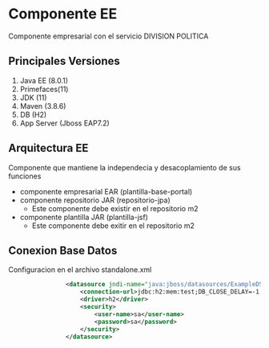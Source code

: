 # Componente EE
Componente empresarial con el servicio DIVISION POLITICA

## Principales Versiones

1. Java EE (8.0.1)
2. Primefaces(11)
3. JDK (11)
4. Maven (3.8.6)
5. DB (H2)
6. App Server (Jboss EAP7.2)

## Arquitectura EE 

Componente que mantiene la independecia y desacoplamiento de sus funciones

- componente empresarial EAR (plantilla-base-portal)
- componente repositorio JAR (repositorio-jpa)
  - Este componente debe existir en el repositorio m2
- componente plantilla   JAR (plantilla-jsf)
  - Este componente debe exitir en el repositorio m2

## Conexion Base Datos

Configuracion en el archivo standalone.xml

```xml
                <datasource jndi-name="java:jboss/datasources/ExampleDS" pool-name="ExampleDS" enabled="true" use-java-context="true">
                    <connection-url>jdbc:h2:mem:test;DB_CLOSE_DELAY=-1;DB_CLOSE_ON_EXIT=FALSE</connection-url>
                    <driver>h2</driver>
                    <security>
                        <user-name>sa</user-name>
                        <password>sa</password>
                    </security>
                </datasource>
```